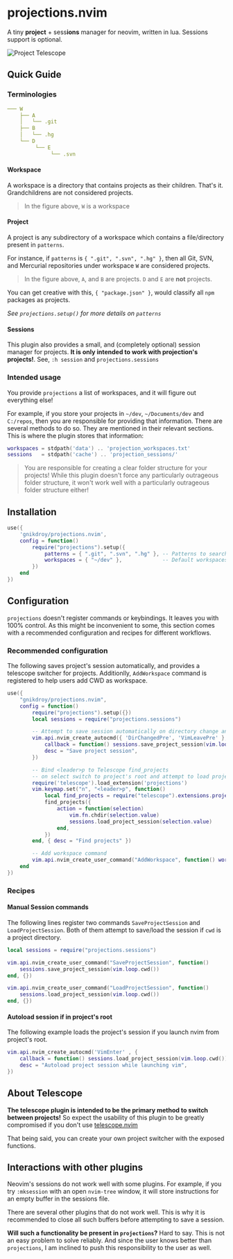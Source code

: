 # projections.nvim

A tiny **project** + sess**ions** manager for neovim, written in lua. Sessions support is optional.

![Project Telescope](https://user-images.githubusercontent.com/30725674/201093394-26ad578d-6a8d-4830-81c6-9e87eb5f0a34.png)

## Quick Guide

### Terminologies

```yaml
─── W
    ├── A
    │   └── .git
    ├── B
    │   └── .hg
    └── D
         └── E
              └── .svn
```
#### Workspace

A workspace is a directory that contains projects as their children. That's it.
Grandchildrens are not considered projects.

> In the figure above, `W` is a workspace

#### Project

A project is any subdirectory of a workspace which contains a file/directory present in `patterns`.

For instance, if `patterns` is `{ ".git", ".svn", ".hg" }`, then all Git, SVN,
and Mercurial repositories under workspace `W` are considered projects.

> In the figure above, `A`, and `B` are projects. `D` and `E` are **not** projects.

You can get creative with this, `{ "package.json" }`, would classify all `npm` packages as projects.

*See `projections.setup()` for more details on `patterns`*

#### Sessions

This plugin also provides a small, and (completely optional) session manager for projects.
**It is only intended to work with projection's projects!**. See, `:h session` and `projections.sessions`

### Intended usage

You provide `projections` a list of workspaces, and it will figure out everything else!

For example, if you store your projects in `~/dev`, `~/Documents/dev` and `C:/repos`,
then you are responsible for providing that information. There are several methods to do so.
They are mentioned in their relevant sections. This is where the plugin stores that information:

```lua
workspaces = stdpath('data') .. 'projection_workspaces.txt'
sessions   = stdpath('cache') .. 'projection_sessions/'
```

> You are responsible for creating a clear folder structure for your projects!
While this plugin doesn't force any particularly outrageous folder structure,
it won't work well with a particularly outrageous folder structure either!


## Installation

```lua
use({ 
    'gnikdroy/projections.nvim',
    config = function()
        require("projections").setup({
            patterns = { ".git", ".svn", ".hg" }, -- Patterns to search for
            workspaces = { "~/dev" },             -- Default workspaces to search for
        })
    end
})
```

## Configuration

`projections` doesn't register commands or keybindings. It leaves you with 100% control.
As this might be inconvenient to some, this section comes with a recommended configuration 
and recipes for different workflows.

### Recommended configuration

The following saves project's session automatically, and provides a telescope switcher for projects.
Additionlly, `AddWorkspace` command is registered to help users add CWD as workspace.

```lua
use({
    "gnikdroy/projections.nvim",
    config = function()
        require("projections").setup({})
        local sessions = require("projections.sessions")

        -- Attempt to save session automatically on directory change and exit
        vim.api.nvim_create_autocmd({ 'DirChangedPre', 'VimLeavePre' }, {
            callback = function() sessions.save_project_session(vim.loop.cwd()) end,
            desc = "Save project session",
        })

        -- Bind <leader>p to Telescope find_projects
        -- on select switch to project's root and attempt to load project's session
        require('telescope').load_extension('projections')
        vim.keymap.set("n", "<leader>p", function()
            local find_projects = require("telescope").extensions.projections.projections
            find_projects({
                action = function(selection)
                    vim.fn.chdir(selection.value)
                    sessions.load_project_session(selection.value)
                end,
            })
        end, { desc = "Find projects" })

        -- Add workspace command
        vim.api.nvim_create_user_command("AddWorkspace", function() workspaces.add_workspace(vim.loop.cwd()) end, {})
    end
})
```
### Recipes

#### Manual Session commands

The following lines register two commands `SaveProjectSession` and `LoadProjectSession`.
Both of them attempt to save/load the session if `cwd` is a project directory.

```lua
local sessions = require("projections.sessions")

vim.api.nvim_create_user_command("SaveProjectSession", function()
    sessions.save_project_session(vim.loop.cwd())
end, {})

vim.api.nvim_create_user_command("LoadProjectSession", function()
    sessions.load_project_session(vim.loop.cwd())
end, {})
```

#### Autoload session if in project's root

The following example loads the project's session
if you launch nvim from project's root.

```lua
vim.api.nvim_create_autocmd('VimEnter' , {
    callback = function() sessions.load_project_session(vim.loop.cwd()) end,
    desc = "Autoload project session while launching vim",
})
```

## About Telescope

**The telescope plugin is intended to be the primary method to switch between projects!**
So expect the usability of this plugin to be greatly compromised if you don't use 
[telescope.nvim](https://github.com/nvim-telescope/telescope.nvim)

That being said, you can create your own project switcher with the exposed functions.

## Interactions with other plugins

Neovim's sessions do not work well with some plugins. For example, if you try `:mksession` with an open
`nvim-tree` window, it will store instructions for an empty buffer in the sessions file.

There are several other plugins that do not work well. This is why it is recommended to close all such buffers
before attempting to save a session.

**Will such a functionality be present in `projections`?** Hard to say. This is not an easy problem to solve reliably.
And since the user knows better than `projections`, I am inclined to push this responsibility to the user as well.
